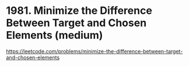 # 1981. Minimize the Difference Between Target and Chosen Elements (medium)

https://leetcode.com/problems/minimize-the-difference-between-target-and-chosen-elements
